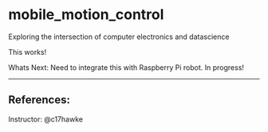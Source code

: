 # mobile_motion_control
Exploring the intersection of computer electronics and datascience

This works!

Whats Next:
Need to integrate this with Raspberry Pi robot. In progress!






---------------------------
References:
---------------------------
Instructor: @c17hawke
